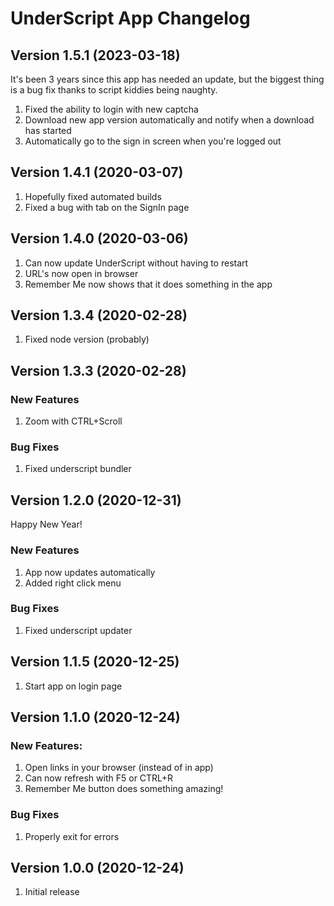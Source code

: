 # UnderScript App Changelog

## Version 1.5.1 (2023-03-18)
It's been 3 years since this app has needed an update, but the biggest thing is a bug fix thanks to script kiddies being naughty.
1. Fixed the ability to login with new captcha
1. Download new app version automatically and notify when a download has started
1. Automatically go to the sign in screen when you're logged out

## Version 1.4.1 (2020-03-07)
1. Hopefully fixed automated builds
1. Fixed a bug with tab on the SignIn page

## Version 1.4.0 (2020-03-06)
1. Can now update UnderScript without having to restart
1. URL's now open in browser
1. Remember Me now shows that it does something in the app

## Version 1.3.4 (2020-02-28)
1. Fixed node version (probably)

## Version 1.3.3 (2020-02-28)
### New Features
1. Zoom with CTRL+Scroll
### Bug Fixes
1. Fixed underscript bundler

## Version 1.2.0 (2020-12-31)
Happy New Year!
### New Features
1. App now updates automatically
1. Added right click menu
### Bug Fixes
1. Fixed underscript updater

## Version 1.1.5 (2020-12-25)
1. Start app on login page

## Version 1.1.0 (2020-12-24)
### New Features:
1. Open links in your browser (instead of in app)
1. Can now refresh with F5 or CTRL+R
1. Remember Me button does something amazing!
### Bug Fixes
1. Properly exit for errors

## Version 1.0.0 (2020-12-24)
1. Initial release
